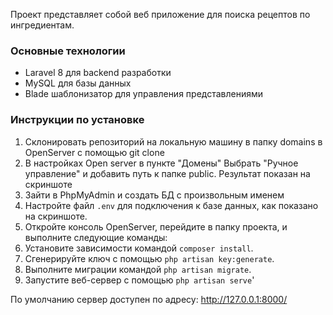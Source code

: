 Проект представляет собой веб приложение для поиска рецептов по ингредиентам.

### Основные технологии

- Laravel 8 для backend разработки
- MySQL для базы данных
- Blade шаблонизатор для управления представлениями

### Инструкции по установке

1. Склонировать репозиторий на локальную машину в папку domains в OpenServer с помощью git clone
2. В настройках Open server в пункте "Домены" Выбрать "Ручное управление" и добавить путь к папке public. Результат показан на скриншоте
3. Зайти в PhpMyAdmin и создать БД с произвольным именем
2. Настройте файл `.env` для подключения к базе данных, как показано на скриншоте.
5. Откройте консоль OpenServer, перейдите в папку проекта, и выполните следующие команды:
3. Установите зависимости командой `composer install`.
4. Сгенерируйте ключ с помощью `php artisan key:generate`.
5. Выполните миграции командой `php artisan migrate`.
6. Запустите веб-сервер с помощью `php artisan serve`'

По умолчанию сервер доступен по адресу: http://127.0.0.1:8000/
